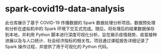 # spark-covid19-data-analysis
 此仓库展示了基于 COVID-19 传播数据的 Spark 数据处理分析项目。数据预处理和分析在虚拟机中的 Spark 环境下交互式完成。随后，将处理后的结果数据保存到本地，并利用 Python 脚本进行深度可视化分析，旨在揭示疫情趋势、疫苗接种进展以及与人口统计、社会经济指标的相关性。项目通过课程报告详细记录了 Spark 操作过程，并提供了用于可视化的 Python 代码。
